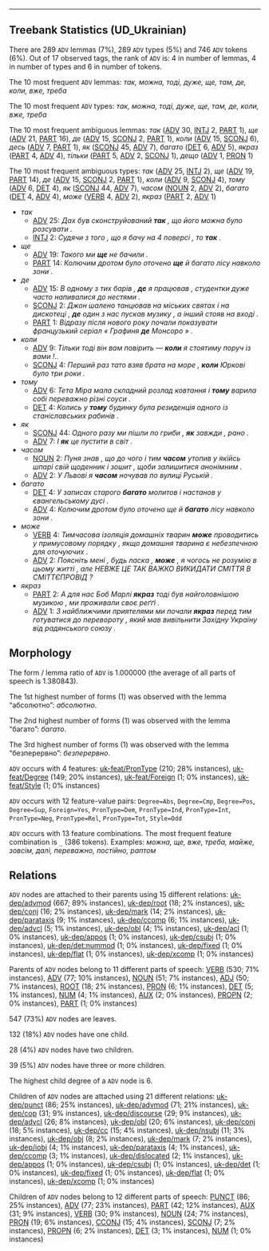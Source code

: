

--------------------------------------------------------------------------------

## Treebank Statistics (UD_Ukrainian)

There are 289 `ADV` lemmas (7%), 289 `ADV` types (5%) and 746 `ADV` tokens (6%).
Out of 17 observed tags, the rank of `ADV` is: 4 in number of lemmas, 4 in number of types and 6 in number of tokens.

The 10 most frequent `ADV` lemmas: <em>так, можна, тоді, дуже, ще, там, де, коли, вже, треба</em>

The 10 most frequent `ADV` types:  <em>так, можна, тоді, дуже, ще, там, де, коли, вже, треба</em>

The 10 most frequent ambiguous lemmas: <em>так</em> ([ADV]() 30, [INTJ]() 2, [PART]() 1), <em>ще</em> ([ADV]() 21, [PART]() 16), <em>де</em> ([ADV]() 15, [SCONJ]() 2, [PART]() 1), <em>коли</em> ([ADV]() 15, [SCONJ]() 6), <em>десь</em> ([ADV]() 7, [PART]() 1), <em>як</em> ([SCONJ]() 45, [ADV]() 7), <em>багато</em> ([DET]() 6, [ADV]() 5), <em>якраз</em> ([PART]() 4, [ADV]() 4), <em>тільки</em> ([PART]() 5, [ADV]() 2, [SCONJ]() 1), <em>дещо</em> ([ADV]() 1, [PRON]() 1)

The 10 most frequent ambiguous types:  <em>так</em> ([ADV]() 25, [INTJ]() 2), <em>ще</em> ([ADV]() 19, [PART]() 14), <em>де</em> ([ADV]() 15, [SCONJ]() 2, [PART]() 1), <em>коли</em> ([ADV]() 9, [SCONJ]() 4), <em>тому</em> ([ADV]() 6, [DET]() 4), <em>як</em> ([SCONJ]() 44, [ADV]() 7), <em>часом</em> ([NOUN]() 2, [ADV]() 2), <em>багато</em> ([DET]() 4, [ADV]() 4), <em>може</em> ([VERB]() 4, [ADV]() 2), <em>якраз</em> ([PART]() 2, [ADV]() 1)


* <em>так</em>
  * [ADV]() 25: <em>Дах був сконструйований <b>так</b> , що його можна було розсувати .</em>
  * [INTJ]() 2: <em>Судячи з того , що я бачу на 4 поверсі , то <b>так</b> .</em>
* <em>ще</em>
  * [ADV]() 19: <em>Такого ми <b>ще</b> не бачили .</em>
  * [PART]() 14: <em>Колючим дротом було оточено <b>ще</b> й багато лісу навколо зони .</em>
* <em>де</em>
  * [ADV]() 15: <em>В одному з тих барів , <b>де</b> я працював , студентки дуже часто напивалися до нестями .</em>
  * [SCONJ]() 2: <em>Джон шалено танцював на міських святах і на дискотеці , <b>де</b> один з нас пускав музику , а інший стояв на вході .</em>
  * [PART]() 1: <em>Відразу після нового року почали показувати французький серіал « Графиня <b>де</b> Монсоро » .</em>
* <em>коли</em>
  * [ADV]() 9: <em>Тільки тоді він вам повірить — <b>коли</b> я стоятиму поруч із вами !..</em>
  * [SCONJ]() 4: <em>Перший раз тато взяв брата на море , <b>коли</b> Юркові було три роки .</em>
* <em>тому</em>
  * [ADV]() 6: <em>Тета Міра мала складний розлад ковтання і <b>тому</b> варила собі переважно різні соуси .</em>
  * [DET]() 4: <em>Колись у <b>тому</b> будинку була резиденція одного із станіславських рабинів .</em>
* <em>як</em>
  * [SCONJ]() 44: <em>Одного разу ми пішли по гриби , <b>як</b> завжди , рано .</em>
  * [ADV]() 7: <em>І <b>як</b> це пустити в світ .</em>
* <em>часом</em>
  * [NOUN]() 2: <em>Пуня знав , що до чого і тим <b>часом</b> утопив у якійсь шпарі свій щоденник і зошит , щоби залишитися анонімним .</em>
  * [ADV]() 2: <em>У Львові я <b>часом</b> ночував по вулиці Руській .</em>
* <em>багато</em>
  * [DET]() 4: <em>У записах старого <b>багато</b> молитов і настанов у євангельському дусі .</em>
  * [ADV]() 4: <em>Колючим дротом було оточено ще й <b>багато</b> лісу навколо зони .</em>
* <em>може</em>
  * [VERB]() 4: <em>Тимчасова ізоляція домашніх тварин <b>може</b> проводитись у примусовому порядку , якщо домашня тварина є небезпечною для оточуючих .</em>
  * [ADV]() 2: <em>Поясніть мені , будь ласка , <b>може</b> , я чогось не розумію в цьому житті , але НЕВЖЕ ЦЕ ТАК ВАЖКО ВИКИДАТИ СМІТТЯ В СМІТТЄПРОВІД ?</em>
* <em>якраз</em>
  * [PART]() 2: <em>А для нас Боб Марлі <b>якраз</b> тоді був найголовнішою музикою , ми проживали своє реґґі .</em>
  * [ADV]() 1: <em>З найближчими приятелями ми почали <b>якраз</b> перед тим готуватися до перевороту , який мав вивільнити Західну Україну від радянського союзу .</em>

## Morphology

The form / lemma ratio of `ADV` is 1.000000 (the average of all parts of speech is 1.380843).

The 1st highest number of forms (1) was observed with the lemma “абсолютно”: <em>абсолютно</em>.

The 2nd highest number of forms (1) was observed with the lemma “багато”: <em>багато</em>.

The 3rd highest number of forms (1) was observed with the lemma “безперервно”: <em>безперервно</em>.

`ADV` occurs with 4 features: [uk-feat/PronType]() (210; 28% instances), [uk-feat/Degree]() (149; 20% instances), [uk-feat/Foreign]() (1; 0% instances), [uk-feat/Style]() (1; 0% instances)

`ADV` occurs with 12 feature-value pairs: `Degree=Abs`, `Degree=Cmp`, `Degree=Pos`, `Degree=Sup`, `Foreign=Yes`, `PronType=Dem`, `PronType=Ind`, `PronType=Int`, `PronType=Neg`, `PronType=Rel`, `PronType=Tot`, `Style=Odd`

`ADV` occurs with 13 feature combinations.
The most frequent feature combination is `_` (386 tokens).
Examples: <em>можна, ще, вже, треба, майже, зовсім, далі, переважно, постійно, раптом</em>


## Relations

`ADV` nodes are attached to their parents using 15 different relations: [uk-dep/advmod]() (667; 89% instances), [uk-dep/root]() (18; 2% instances), [uk-dep/conj]() (16; 2% instances), [uk-dep/mark]() (14; 2% instances), [uk-dep/parataxis]() (9; 1% instances), [uk-dep/ccomp]() (6; 1% instances), [uk-dep/advcl]() (5; 1% instances), [uk-dep/obl]() (4; 1% instances), [uk-dep/acl]() (1; 0% instances), [uk-dep/appos]() (1; 0% instances), [uk-dep/csubj]() (1; 0% instances), [uk-dep/det:nummod]() (1; 0% instances), [uk-dep/fixed]() (1; 0% instances), [uk-dep/flat]() (1; 0% instances), [uk-dep/xcomp]() (1; 0% instances)

Parents of `ADV` nodes belong to 11 different parts of speech: [VERB]() (530; 71% instances), [ADV]() (77; 10% instances), [NOUN]() (51; 7% instances), [ADJ]() (50; 7% instances), [ROOT]() (18; 2% instances), [PRON]() (6; 1% instances), [DET]() (5; 1% instances), [NUM]() (4; 1% instances), [AUX]() (2; 0% instances), [PROPN]() (2; 0% instances), [PART]() (1; 0% instances)

547 (73%) `ADV` nodes are leaves.

132 (18%) `ADV` nodes have one child.

28 (4%) `ADV` nodes have two children.

39 (5%) `ADV` nodes have three or more children.

The highest child degree of a `ADV` node is 6.

Children of `ADV` nodes are attached using 21 different relations: [uk-dep/punct]() (86; 25% instances), [uk-dep/advmod]() (71; 21% instances), [uk-dep/cop]() (31; 9% instances), [uk-dep/discourse]() (29; 9% instances), [uk-dep/advcl]() (26; 8% instances), [uk-dep/obl]() (20; 6% instances), [uk-dep/conj]() (18; 5% instances), [uk-dep/cc]() (15; 4% instances), [uk-dep/nsubj]() (11; 3% instances), [uk-dep/obj]() (8; 2% instances), [uk-dep/mark]() (7; 2% instances), [uk-dep/iobj]() (4; 1% instances), [uk-dep/parataxis]() (4; 1% instances), [uk-dep/ccomp]() (3; 1% instances), [uk-dep/dislocated]() (2; 1% instances), [uk-dep/appos]() (1; 0% instances), [uk-dep/csubj]() (1; 0% instances), [uk-dep/det]() (1; 0% instances), [uk-dep/fixed]() (1; 0% instances), [uk-dep/flat]() (1; 0% instances), [uk-dep/xcomp]() (1; 0% instances)

Children of `ADV` nodes belong to 12 different parts of speech: [PUNCT]() (86; 25% instances), [ADV]() (77; 23% instances), [PART]() (42; 12% instances), [AUX]() (31; 9% instances), [VERB]() (30; 9% instances), [NOUN]() (24; 7% instances), [PRON]() (19; 6% instances), [CCONJ]() (15; 4% instances), [SCONJ]() (7; 2% instances), [PROPN]() (6; 2% instances), [DET]() (3; 1% instances), [NUM]() (1; 0% instances)

